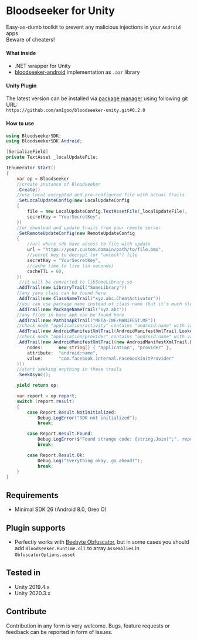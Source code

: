 # Bloodseeker for Unity
Easy-as-dumb toolkit to prevent any malicious injections in your `Android` apps \
Beware of cheaters!

#### What inside
- .NET wrapper for Unity
- [bloodseeker-android](https://github.com/am1goo/bloodseeker-android) implementation as `.aar` library

#### Unity Plugin
The latest version can be installed via [package manager](https://docs.unity3d.com/Manual/upm-ui-giturl.html) using following git URL: \
`https://github.com/am1goo/bloodseeker-unity.git#0.2.0`

#### How to use
```csharp
using BloodseekerSDK;
using BloodseekerSDK.Android;

[SerializeField]
private TextAsset _localUpdateFile;

IEnumerator Start()
{
    var op = Bloodseeker
    //create instance of Bloodseeker
    .Create()
    //use local encrypted and pre-configured file with actual trails
    .SetLocalUpdateConfig(new LocalUpdateConfig
    {
        file = new LocalUpdateConfig.TextAssetFile(_localUpdateFile),
        secretKey = "YourSecretKey",
    })
    //or download and update trails from your remote server
    .SetRemoteUpdateConfig(new RemoteUpdateConfig
    {
        //url where sdk have access to file with update
        url = "https://your.custom.domain/path/to/file.bmx",
        //secret key to decrypt (or "unlock") file
        secretKey = "YourSecretKey",
        //cache time to live (in seconds)
        cacheTTL = 60,
    })
     //it will be converted to libSomeLibrary.so
    .AddTrail(new LibraryTrail("SomeLibrary"))
    //any java class can be found here
    .AddTrail(new ClassNameTrail("xyz.abc.CheatActivator"))
    //you can use package name instead of class name (but it's much slower)
    .AddTrail(new PackageNameTrail("xyz.abc"))
    //any files in base apk can be found here
    .AddTrail(new PathInApkTrail("META-INF/MANIFEST.MF"))
    //check node "application/activity" contains "android:name" with value "com.unity3d.player.UnityPlayerActivity"
    .AddTrail(new AndroidManifestXmlTrail(AndroidManifestXmlTrail.Looker.UnityPlayerActivity()))
    //check node "application/provider" contains "android:name" with value "com.facebook.internal.FacebookInitProvider"
    .AddTrail(new AndroidManifestXmlTrail(new AndroidManifestXmlTrail.Looker(
        nodes:      new string[] { "application", "provider" },
        attribute:  "android:name",
        value:      "com.facebook.internal.FacebookInitProvider"
    )))
    //start seeking anything in these trails
    .SeekAsync();

    yield return op;

    var report = op.report;
    switch (report.result)
    {
        case Report.Result.NotInitialized:
            Debug.LogError("SDK not initialized");
            break;

        case Report.Result.Found:
            Debug.LogError($"Found strange code: {string.Join(";", report.evidence)}");
            break;

        case Report.Result.Ok:
            Debug.Log("Everything okay, go ahead!");
            break;
    }
}
```

## Requirements
- Minimal SDK 26 (Android 8.0, Oreo O)

## Plugin supports
- Perfectly works with [Beebyte Obfuscator](https://www.beebyte.co.uk/), but in some cases you should add `Bloodseeker.Runtime.dll` to array `Assemblies` in `ObfuscatorOptions.asset`

## Tested in
- Unity 2019.4.x
- Unity 2020.3.x

## Contribute
Contribution in any form is very welcome. Bugs, feature requests or feedback can be reported in form of Issues.
